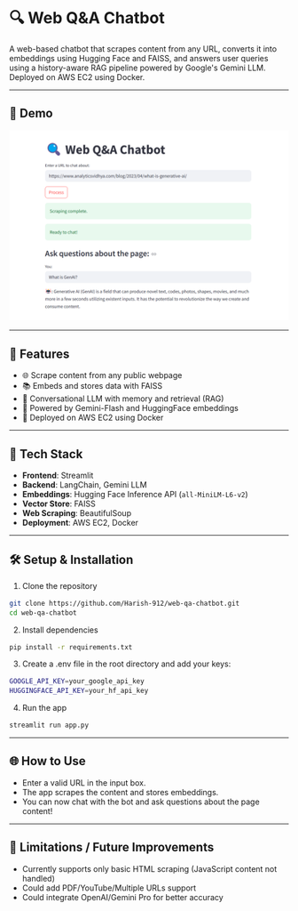 # 🔍 Web Q&A Chatbot

A web-based chatbot that scrapes content from any URL, converts it into embeddings using Hugging Face and FAISS, and answers user queries using a history-aware RAG pipeline powered by Google's Gemini LLM. Deployed on AWS EC2 using Docker.

---

## 📸 Demo

![Screenshot](Screenshots/Screenshot%202025-04-14%20003413.png)

---

## 🚀 Features

- 🌐 Scrape content from any public webpage
- 📚 Embeds and stores data with FAISS
- 🧠 Conversational LLM with memory and retrieval (RAG)
- 🔎 Powered by Gemini-Flash and HuggingFace embeddings
- 🐳 Deployed on AWS EC2 using Docker

---

## 🧰 Tech Stack

- **Frontend**: Streamlit
- **Backend**: LangChain, Gemini LLM
- **Embeddings**: Hugging Face Inference API (`all-MiniLM-L6-v2`)
- **Vector Store**: FAISS
- **Web Scraping**: BeautifulSoup
- **Deployment**: AWS EC2, Docker

---

## 🛠️ Setup & Installation

1. Clone the repository
```bash
git clone https://github.com/Harish-912/web-qa-chatbot.git
cd web-qa-chatbot
```
2. Install dependencies
```bash
pip install -r requirements.txt
```
3. Create a .env file in the root directory and add your keys:
```bash
GOOGLE_API_KEY=your_google_api_key
HUGGINGFACE_API_KEY=your_hf_api_key
```
4. Run the app
```bash
streamlit run app.py
```

---

## 🌐 How to Use

- Enter a valid URL in the input box.
- The app scrapes the content and stores embeddings.
- You can now chat with the bot and ask questions about the page content!

---

## 🧪 Limitations / Future Improvements

- Currently supports only basic HTML scraping (JavaScript content not handled)
- Could add PDF/YouTube/Multiple URLs support
- Could integrate OpenAI/Gemini Pro for better accuracy

